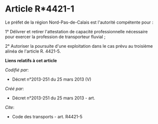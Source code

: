 # Article R*4421-1

Le préfet de la région Nord-Pas-de-Calais est l'autorité compétente pour : 

1° Délivrer et retirer l'attestation de capacité professionnelle nécessaire pour exercer la profession de transporteur
fluvial ; 

2° Autoriser la poursuite d'une exploitation dans le cas prévu au troisième alinéa de l'article R. 4421-5.

**Liens relatifs à cet article**

_Codifié par_:

  - Décret n°2013-251 du 25 mars 2013 (V)

_Créé par_:

  - Décret n°2013-251 du 25 mars 2013 - art.

_Cite_:

  - Code des transports - art. R4421-5
